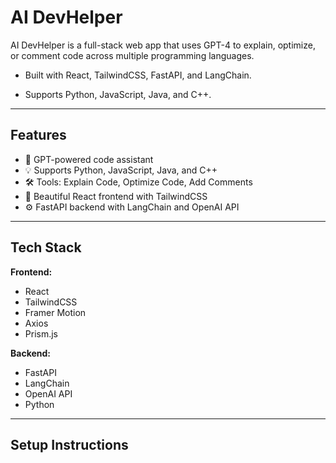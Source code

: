 # AI DevHelper


AI DevHelper is a full-stack web app that uses GPT-4 to explain, optimize, or comment code across multiple programming languages.

- Built with React, TailwindCSS, FastAPI, and LangChain.

- Supports Python, JavaScript, Java, and C++.
---

## Features

- 🧠 GPT-powered code assistant
- 💡 Supports Python, JavaScript, Java, and C++
- 🛠️ Tools: Explain Code, Optimize Code, Add Comments
- 🎨 Beautiful React frontend with TailwindCSS
- ⚙️ FastAPI backend with LangChain and OpenAI API

---

## Tech Stack

**Frontend:**
- React
- TailwindCSS
- Framer Motion
- Axios
- Prism.js

**Backend:**
- FastAPI
- LangChain
- OpenAI API
- Python

---

##  Setup Instructions

